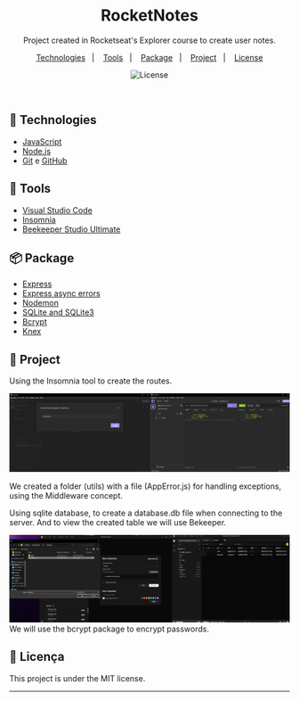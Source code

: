 <h1 align="center"> RocketNotes </h1>

<p align="center">
Project created in Rocketseat's Explorer course to create user notes.
</p>

<p align="center">
  <a href="#floppy_disk-technologies">Technologies</a>&nbsp;&nbsp;&nbsp;|&nbsp;&nbsp;&nbsp;
  <a href="#toolbox-tools">Tools</a>&nbsp;&nbsp;&nbsp;|&nbsp;&nbsp;&nbsp;
  <a href="#package-package">Package</a>&nbsp;&nbsp;&nbsp;|&nbsp;&nbsp;&nbsp;
  <a href="#rocket-project">Project</a>&nbsp;&nbsp;&nbsp;|&nbsp;&nbsp;&nbsp;
  <a href="#memo-licença">
License</a>
</p>

<p align="center">
  <img alt="License" src="https://img.shields.io/static/v1?label=license&message=MIT&color=49AA26&labelColor=000000">
</p>

<br>

## :floppy_disk: Technologies
- <a href="https://developer.mozilla.org/pt-BR/docs/Web/JavaScript" target="_blank">JavaScript</a>
- <a href="https://nodejs.org/en" target="_blank">Node.js</a>
- <a href="https://git-scm.com/" target="_blank">Git</a> e <a href="https://github.com/" target="_blank">GitHub</a>

## :toolbox: Tools
- <a href="https://code.visualstudio.com/" target="_blank">Visual Studio Code</a>
- <a href="https://insomnia.rest/download" target="_blank">Insomnia</a>
- <a href="https://www.beekeeperstudio.io/" target="_blank">Beekeeper Studio Ultimate</a>

## 	:package: Package
- <a href="https://expressjs.com/pt-br/" target="_blank">Express</a>
- <a href="https://github.com/davidbanham/express-async-errors" target="_blank">Express async errors</a>
- <a href="https://github.com/remy/nodemon#nodemon" target="_blank">Nodemon</a>
- <a href="https://www.npmjs.com/package/sqlite#installation" target="_blank">SQLite and SQLite3</a>
- <a href="https://www.npmjs.com/package/bcrypt" target="_blank">Bcrypt</a>
- <a href="https://knexjs.org/guide/" target="_blank">Knex</a>
## :rocket: Project

Using the Insomnia tool to create the routes.

<img src="./imgREADME/CreateNewColletion.png"/>

We created a folder (utils) with a file (AppError.js) for handling exceptions, using the Middleware concept.

Using sqlite database, to create a database.db file when connecting to the server. And to view the created table we will use Bekeeper.

<img src="./imgREADME/beekeeper.png"/>
We will use the bcrypt package to encrypt passwords.



## :memo: Licença

This project is under the MIT license.

---
